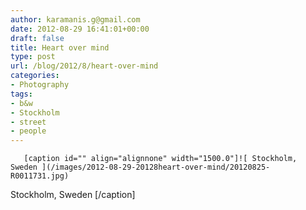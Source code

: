 ```yaml
---
author: karamanis.g@gmail.com
date: 2012-08-29 16:41:01+00:00
draft: false
title: Heart over mind
type: post
url: /blog/2012/8/heart-over-mind
categories:
- Photography
tags:
- b&w
- Stockholm
- street
- people
---
```



  
       [caption id="" align="alignnone" width="1500.0"]![ Stockholm, Sweden ](/images/2012-08-29-20128heart-over-mind/20120825-R0011731.jpg)
 Stockholm, Sweden [/caption]
